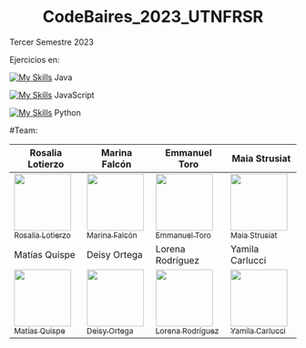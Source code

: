 <h1 align="center">  CodeBaires_2023_UTNFRSR </h1>

Tercer Semestre 2023


Ejercicios en:

[![My Skills](https://skillicons.dev/icons?i=java)](https://skillicons.dev) Java

[![My Skills](https://skillicons.dev/icons?i=js)](https://skillicons.dev) JavaScript

[![My Skills](https://skillicons.dev/icons?i=py)](https://skillicons.dev) Python


#Team: 

| Rosalia Lotierzo  | Marina Falcón |Emmanuel Toro |Maia Strusiat |
| ------------- | ------------- | ------------- |------------- |
| [<img src="https://avatars.githubusercontent.com/u/84238521?v=4" width=100><br><sub>Rosalía Lotierzo</sub>](https://github.com/Ro07-r) | [<img src="https://avatars.githubusercontent.com/u/112595796?v=4" width=100><br><sub>Marina Falcón</sub>](https://github.com/marinafal)  |[<img src="https://avatars.githubusercontent.com/u/111504496?v=4" width=100><br><sub>Emmanuel Toro</sub>](https://github.com/Emmanueltoro28)  |[<img src="https://avatars.githubusercontent.com/u/112667066?v=4" width=100><br><sub>Maia Strusiat</sub>](https://github.com/MaiaStrusiat)  |
| Matías Quispe  | Deisy Ortega |Lorena Rodríguez |Yamila Carlucci |
| [<img src="https://avatars.githubusercontent.com/u/111471872?v=4" width=100><br><sub>Matías Quispe</sub>](https://github.com/matiasq3) | [<img src="https://avatars.githubusercontent.com/u/112651847?v=4" width=100><br><sub>Deisy Ortega</sub>](https://github.com/DeisyOrtega) |[<img src="https://avatars.githubusercontent.com/u/111830259?v=4" width=100><br><sub>Lorena Rodríguez</sub>](https://github.com/Marialrodriguez1991)  |[<img src="https://avatars.githubusercontent.com/u/77170481?v=4" width=100><br><sub>Yamila Carlucci</sub>](https://github.com/YamiCarlucci) |











